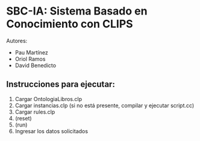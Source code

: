 # SBC-IA: Sistema Basado en Conocimiento con CLIPS
Autores:
- Pau Martínez
- Oriol Ramos
- David Benedicto

## Instrucciones para ejecutar:
1. Cargar OntologiaLibros.clp
2. Cargar instancias.clp (si no está presente, compilar y ejecutar script.cc)
3. Cargar rules.clp
4. (reset)
5. (run)
6. Ingresar los datos solicitados


